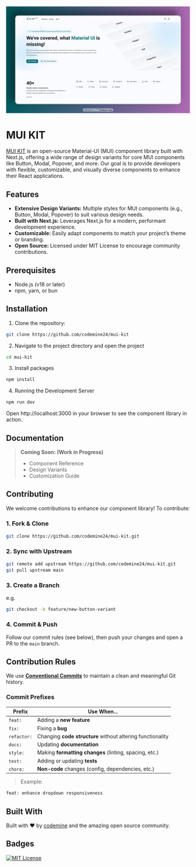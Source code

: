 ![Thumbnail](public/thumbnail.png)

# MUI KIT

[MUI KIT](https://www.muikit.com/) is an open-source Material-UI (MUI) component library built with Next.js, offering a wide range of design variants for core MUI components like Button, Modal, Popover, and more. Our goal is to provide developers with flexible, customizable, and visually diverse components to enhance their React applications.

## Features

- **Extensive Design Variants:**  Multiple styles for MUI components (e.g., Button, Modal, Popover) to suit various design needs.
- **Built with Next.js:** Leverages Next.js for a modern, performant development experience.
- **Customizable:** Easily adapt components to match your project’s theme or branding.
- **Open Source:** Licensed under MIT License to encourage community contributions.

## Prerequisites

- Node.js (v18 or later)
- npm, yarn, or bun

## Installation

1. Clone the repository:

```bash
git clone https://github.com/codemine24/mui-kit
```
2. Navigate to the project directory and open the project

```bash
cd mui-kit
```

3. Install packages

```bash
npm install
```

4. Running the Development Server

```bash
npm run dev
```

Open http://localhost:3000 in your browser to see the component library in action.


## Documentation

> **Coming Soon: (Work in Progress)**
> 
> - Component Reference  
> - Design Variants  
> - Customization Guide  


## Contributing

We welcome contributions to enhance our component library! To contribute:

### 1. Fork & Clone

```bash
git clone https://github.com/codemine24/mui-kit.git
```

### 2. Sync with Upstream

```bash
git remote add upstream https://github.com/codemine24/mui-kit.git
git pull upstream main
```

### 3. Create a Branch

e.g.

```bash
git checkout -b feature/new-button-variant
```

### 4. Commit & Push

Follow our commit rules (see below), then push your changes and open a PR to the `main` branch.


## Contribution Rules

We use **[Conventional Commits](https://www.conventionalcommits.org/)** to maintain a clean and meaningful Git history.

### Commit Prefixes

| Prefix      | Use When...                                                 |
|-------------|-------------------------------------------------------------|
| `feat:`     | Adding a **new feature**                                     |
| `fix:`      | Fixing a **bug**                                             |
| `refactor:` | Changing **code structure** without altering functionality   |
| `docs:`     | Updating **documentation**                                   |
| `style:`    | Making **formatting changes** (linting, spacing, etc.)       |
| `test:`     | Adding or updating **tests**                                 |
| `chore:`    | **Non-code** changes (config, dependencies, etc.)            |

> Example:

```bash
feat: enhance dropdown responsiveness
```


## Built With

Built with ❤️ by [codemine](https://www.linkedin.com/company/codemine24/) and the amazing open source community.

## Badges

[![MIT License](https://img.shields.io/badge/License-MIT-green.svg)](https://choosealicense.com/licenses/mit/)
